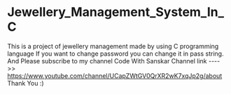 # Jewellery_Management_System_In_C
This is a project of jewellery management made by using C programming language
If you want to change password you can change it in pass string.
And Please subscribe to my channel Code With Sanskar
Channel link ---->> https://www.youtube.com/channel/UCapZWtGV0QrXR2wK7xqJp2g/about 
Thank You :)
